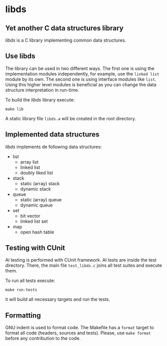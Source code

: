 # libds

## Yet another C data structures library

*libds* is a C library implementing common data structures.

## Use libds

The library can be used in two different ways. The first one is using
the implementation modules independently, for example, use the `linked
list` module by its own. The second one is using interface modules like
`list`. Using this higher level modules is beneficial as you can
change the data structure interpretation in run-time.

To build the *libds* library execute:
```
make lib
```
A static library file `libds.a` will be created in the root
directory.

## Implemented data structures

*libds* implements de following data structures:
- list
  - array list
  - linked list
  - doubly liked list
- stack
  - static (array) stack
  - dynamic stack
- queue
  - static (array) queue
  - dynamic queue
- set
  - bit vector
  - linked list set
- map
  - open hash table

## Testing with CUnit

Al testing is performed with CUnit framework. Al tests are inside the
test directory. There, the main file `test_libds.c` joins all test
suites and execute them.

To run all tests execute:
```
make run-tests
```
it will build all necessary targets and run the tests.

## Formatting

GNU indent is used to format code. The Makefile has a `format` target
to format all code (headers, sources and tests). Please, use `make
format` before any contribution to the code.
